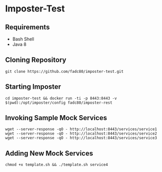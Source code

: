 # Imposter-Test

## Requirements

* Bash Shell
* Java 8

## Cloning Repository

```shell
git clone https://github.com/fadc80/imposter-test.git
```

## Starting Imposter

```shell
cd imposter-test && docker run -ti -p 8443:8443 -v $(pwd):/opt/imposter/config fadc80/imposter-rest
```

## Invoking Sample Mock Services

```
wget --server-response -qO - http://localhost:8443/services/service1
wget --server-response -qO - http://localhost:8443/services/service2
wget --server-response -qO - http://localhost:8443/services/service3
```  

## Adding New Mock Services

```
chmod +x template.sh && ./template.sh service4
```
